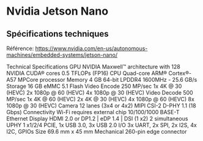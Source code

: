 # Nvidia Jetson Nano

## Spécifications techniques
Référence: <https://www.nvidia.com/en-us/autonomous-machines/embedded-systems/jetson-nano/>

Technical Specifications
GPU	
  NVIDIA Maxwell™ architecture with 128 NVIDIA CUDA® cores
  0.5 TFLOPs (FP16)
CPU
  Quad-core ARM® Cortex®-A57 MPCore processor
Memory
  4 GB 64-bit LPDDR4
  1600MHz - 25.6 GB/s
Storage
  16 GB eMMC 5.1 Flash
Video Encode
  250 MP/sec
  1x 4K @ 30 (HEVC)
  2x 1080p @ 60 (HEVC)
  4x 1080p @ 30 (HEVC)
Video Decode
  500 MP/sec
  1x 4K @ 60 (HEVC)
  2x 4K @ 30 (HEVC)
  4x 1080p @ 60 (HEVC)
  8x 1080p @ 30 (HEVC)
Camera
  12 lanes (3x4 or 4x2) MIPI CSI-2 D-PHY 1.1 (18 Gbps)
Connectivity
  Wi-Fi requires external chip
  10/100/1000 BASE-T Ethernet
Display
  HDMI 2.0 or DP1.2 | eDP 1.4 | DSI (1 x2) 2 simultaneous
UPHY
  1 x1/2/4 PCIE, 1x USB 3.0, 3x USB 2.0
I/O
  3x UART, 2x SPI, 2x I2S, 4x I2C, GPIOs
Size
  69.6 mm x 45 mm
Mechanical
  260-pin edge connector
